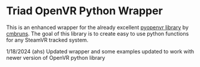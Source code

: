 # Triad OpenVR Python Wrapper

This is an enhanced wrapper for the already excellent [pyopenvr library](https://github.com/cmbruns/pyopenvr) by [cmbruns](https://github.com/cmbruns).  The goal of this library is to create easy to use python functions for any SteamVR tracked system.

1/18/2024
(ahs) Updated wrapper and some examples updated to work with newer version of OpenVR python library
